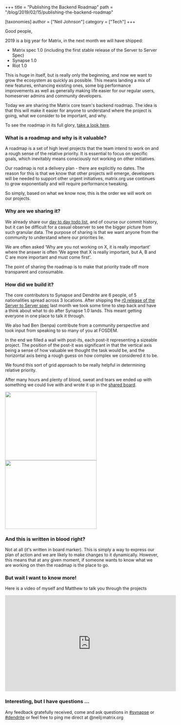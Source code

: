 +++
title = "Publishing the Backend Roadmap"
path = "/blog/2019/02/15/publishing-the-backend-roadmap"

[taxonomies]
author = ["Neil Johnson"]
category = ["Tech"]
+++

Good people, 


2019 is a big year for Matrix, in the next month we will have shipped:

<ul>
 	<li style="font-weight: 400;">Matrix spec 1.0 (including the first stable release of the Server to Server Spec)
</li>
 	<li style="font-weight: 400;">Synapse 1.0
</li>
 	<li style="font-weight: 400;">Riot 1.0
</li>
</ul>
This is huge in itself, but is really only the beginning, and now we want to grow the ecosystem as quickly as possible. This means landing a mix of new features, enhancing existing ones, some big performance improvements as well as generally making life easier for our regular users, homeserver admins and community developers.


Today we are sharing the Matrix core team's backend roadmap. The idea is that this will make it easier for anyone to understand where the project is going, what we consider to be important, and why.


To see the roadmap in its full glory, <a href="https://github.com/orgs/matrix-org/projects/9">take a look here</a>.

### What is a roadmap and why is it valuable?

A roadmap is a set of high level projects that the team intend to work on and a rough sense of the relative priority. It is essential to focus on specific goals, which inevitably means consciously not working on other initiatives.


Our roadmap is not a delivery plan - there are explicitly no dates. The reason for this is that we know that other projects will emerge, developers will be needed to support other urgent initiatives, matrix.org use continues to grow exponentially and will require performance tweaking. 


So simply, based on what we know now, this is the order we will work on our projects.

### Why are we sharing it?

We already share our <a href="https://github.com/orgs/matrix-org/projects/8">day to day todo list</a>, and of course our commit history, but it can be difficult for a casual observer to see the bigger picture from such granular data. The purpose of sharing is that we want anyone from the community to understand where our priorities lie. 


We are often asked ‘Why are you not working on X, it is really important' where the answer is often ‘We agree that X is really important, but A, B and C are more important and must come first'. 


The point of sharing the roadmap is to make that priority trade off more transparent and consumable.

### How did we build it?

The core contributors to Synapse and Dendrite are 6 people, of 5 nationalities spread across 3 locations. After shipping the <a href="/docs/spec/server_server/r0.1.1.html">r0 release of the Server to Server spec</a> last month we took some time to step back and have a think about what to do after Synapse 1.0 lands. This meant getting everyone in one place to talk it through. 


We also had Ben (benpa) contribute from a community perspective and took input from speaking to so many of you at FOSDEM.


In the end we filled a wall with post-its, each post-it representing a sizeable project. The position of the post-it was significant in that the vertical axis being a sense of how valuable we thought the task would be, and the horizontal axis being a rough guess on how complex we considered it to be.


We found this sort of grid approach to be really helpful in determining relative priority.

After many hours and plenty of blood, sweat and tears we ended up with something we could live with and wrote it up in the <a href="https://github.com/orgs/matrix-org/projects/9">shared board</a>.


<a href="/blog/wp-content/uploads/2019/02/IMG_2247.jpg"><img class="alignnone size-medium wp-image-3996" src="/blog/wp-content/uploads/2019/02/IMG_2247-300x225.jpg" alt="" width="300" height="225" /></a><a href="/blog/wp-content/uploads/2019/02/IMG_2245.jpg"><img class="alignnone size-medium wp-image-3990" src="/blog/wp-content/uploads/2019/02/IMG_2245-300x225.jpg" alt="" width="300" height="225" /></a>

### And this is written in blood right?

Not at all (it's written in board marker). This is simply a way to express our plan of action and we are likely to make changes to it dynamically. However, this means that at any given moment, if someone wants to know what we are working on then the roadmap is the place to go.

### But wait I want to know more!

Here is a video of myself and Matthew to talk you through the projects

<div class="video-container"><iframe src="https://www.youtube.com/embed/LfyQ6cNGbLk" width="560" height="315" frameBorder="0" allowFullScreen="allowfullscreen"></iframe></div>

### Interesting, but I have questions ...

Any feedback gratefully received, come and ask questions in <a href="https://matrix.to/#/#synapse:matrix.org">#synapse</a> or <a href="https://matrix.to/#/#dendrite:matrix.org">#dendrite</a> or feel free to ping me direct at @neilj:matrix.org
